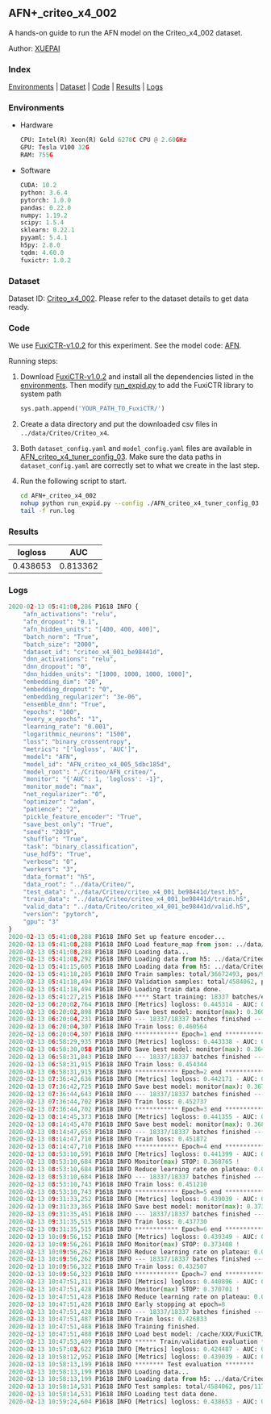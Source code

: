 ## AFN+_criteo_x4_002

A hands-on guide to run the AFN model on the Criteo_x4_002 dataset.

Author: [XUEPAI](https://github.com/xue-pai)

### Index
[Environments](#Environments) | [Dataset](#Dataset) | [Code](#Code) | [Results](#Results) | [Logs](#Logs)

### Environments
+ Hardware

  ```python
  CPU: Intel(R) Xeon(R) Gold 6278C CPU @ 2.60GHz
  GPU: Tesla V100 32G
  RAM: 755G

  ```

+ Software

  ```python
  CUDA: 10.2
  python: 3.6.4
  pytorch: 1.0.0
  pandas: 0.22.0
  numpy: 1.19.2
  scipy: 1.5.4
  sklearn: 0.22.1
  pyyaml: 5.4.1
  h5py: 2.8.0
  tqdm: 4.60.0
  fuxictr: 1.0.2
  ```

### Dataset
Dataset ID: [Criteo_x4_002](https://github.com/openbenchmark/BARS/blob/master/ctr_prediction/datasets/Criteo/README.md#Criteo_x4_002). Please refer to the dataset details to get data ready.

### Code

We use [FuxiCTR-v1.0.2](https://github.com/xue-pai/FuxiCTR/tree/v1.0.2) for this experiment. See the model code: [AFN](https://github.com/xue-pai/FuxiCTR/blob/v1.0.2/fuxictr/pytorch/models/AFN.py).

Running steps:

1. Download [FuxiCTR-v1.0.2](https://github.com/xue-pai/FuxiCTR/archive/refs/tags/v1.0.2.zip) and install all the dependencies listed in the [environments](#environments). Then modify [run_expid.py](./run_expid.py#L5) to add the FuxiCTR library to system path
    
    ```python
    sys.path.append('YOUR_PATH_TO_FuxiCTR/')
    ```

2. Create a data directory and put the downloaded csv files in `../data/Criteo/Criteo_x4`.

3. Both `dataset_config.yaml` and `model_config.yaml` files are available in [AFN_criteo_x4_tuner_config_03](./AFN_criteo_x4_tuner_config_03). Make sure the data paths in `dataset_config.yaml` are correctly set to what we create in the last step.

4. Run the following script to start.

    ```bash
    cd AFN+_criteo_x4_002
    nohup python run_expid.py --config ./AFN_criteo_x4_tuner_config_03 --expid AFN_criteo_x4_005_82d192ec --gpu 0 > run.log &
    tail -f run.log
    ```

### Results

| logloss | AUC  |
|:--------------------:|:--------------------:|
| 0.438653 | 0.813362  |


### Logs
```python
2020-02-13 05:41:08,286 P1618 INFO {
    "afn_activations": "relu",
    "afn_dropout": "0.1",
    "afn_hidden_units": "[400, 400, 400]",
    "batch_norm": "True",
    "batch_size": "2000",
    "dataset_id": "criteo_x4_001_be98441d",
    "dnn_activations": "relu",
    "dnn_dropout": "0",
    "dnn_hidden_units": "[1000, 1000, 1000, 1000]",
    "embedding_dim": "20",
    "embedding_dropout": "0",
    "embedding_regularizer": "3e-06",
    "ensemble_dnn": "True",
    "epochs": "100",
    "every_x_epochs": "1",
    "learning_rate": "0.001",
    "logarithmic_neurons": "1500",
    "loss": "binary_crossentropy",
    "metrics": "['logloss', 'AUC']",
    "model": "AFN",
    "model_id": "AFN_criteo_x4_005_5dbc185d",
    "model_root": "./Criteo/AFN_criteo/",
    "monitor": "{'AUC': 1, 'logloss': -1}",
    "monitor_mode": "max",
    "net_regularizer": "0",
    "optimizer": "adam",
    "patience": "2",
    "pickle_feature_encoder": "True",
    "save_best_only": "True",
    "seed": "2019",
    "shuffle": "True",
    "task": "binary_classification",
    "use_hdf5": "True",
    "verbose": "0",
    "workers": "3",
    "data_format": "h5",
    "data_root": "../data/Criteo/",
    "test_data": "../data/Criteo/criteo_x4_001_be98441d/test.h5",
    "train_data": "../data/Criteo/criteo_x4_001_be98441d/train.h5",
    "valid_data": "../data/Criteo/criteo_x4_001_be98441d/valid.h5",
    "version": "pytorch",
    "gpu": "3"
}
2020-02-13 05:41:08,288 P1618 INFO Set up feature encoder...
2020-02-13 05:41:08,288 P1618 INFO Load feature_map from json: ../data/Criteo/criteo_x4_001_be98441d/feature_map.json
2020-02-13 05:41:08,288 P1618 INFO Loading data...
2020-02-13 05:41:08,292 P1618 INFO Loading data from h5: ../data/Criteo/criteo_x4_001_be98441d/train.h5
2020-02-13 05:41:15,605 P1618 INFO Loading data from h5: ../data/Criteo/criteo_x4_001_be98441d/valid.h5
2020-02-13 05:41:18,285 P1618 INFO Train samples: total/36672493, pos/9396350, neg/27276143, ratio/25.62%
2020-02-13 05:41:18,494 P1618 INFO Validation samples: total/4584062, pos/1174544, neg/3409518, ratio/25.62%
2020-02-13 05:41:18,494 P1618 INFO Loading train data done.
2020-02-13 05:41:27,215 P1618 INFO **** Start training: 18337 batches/epoch ****
2020-02-13 06:20:02,764 P1618 INFO [Metrics] logloss: 0.445314 - AUC: 0.805968
2020-02-13 06:20:02,898 P1618 INFO Save best model: monitor(max): 0.360653
2020-02-13 06:20:04,231 P1618 INFO --- 18337/18337 batches finished ---
2020-02-13 06:20:04,307 P1618 INFO Train loss: 0.460564
2020-02-13 06:20:04,307 P1618 INFO ************ Epoch=1 end ************
2020-02-13 06:58:29,935 P1618 INFO [Metrics] logloss: 0.443338 - AUC: 0.808110
2020-02-13 06:58:30,058 P1618 INFO Save best model: monitor(max): 0.364772
2020-02-13 06:58:31,843 P1618 INFO --- 18337/18337 batches finished ---
2020-02-13 06:58:31,915 P1618 INFO Train loss: 0.454344
2020-02-13 06:58:31,915 P1618 INFO ************ Epoch=2 end ************
2020-02-13 07:36:42,636 P1618 INFO [Metrics] logloss: 0.442171 - AUC: 0.809390
2020-02-13 07:36:42,725 P1618 INFO Save best model: monitor(max): 0.367219
2020-02-13 07:36:44,643 P1618 INFO --- 18337/18337 batches finished ---
2020-02-13 07:36:44,702 P1618 INFO Train loss: 0.452737
2020-02-13 07:36:44,702 P1618 INFO ************ Epoch=3 end ************
2020-02-13 08:14:45,373 P1618 INFO [Metrics] logloss: 0.441355 - AUC: 0.810164
2020-02-13 08:14:45,470 P1618 INFO Save best model: monitor(max): 0.368809
2020-02-13 08:14:47,653 P1618 INFO --- 18337/18337 batches finished ---
2020-02-13 08:14:47,710 P1618 INFO Train loss: 0.451872
2020-02-13 08:14:47,710 P1618 INFO ************ Epoch=4 end ************
2020-02-13 08:53:10,591 P1618 INFO [Metrics] logloss: 0.441399 - AUC: 0.810164
2020-02-13 08:53:10,684 P1618 INFO Monitor(max) STOP: 0.368765 !
2020-02-13 08:53:10,684 P1618 INFO Reduce learning rate on plateau: 0.000100
2020-02-13 08:53:10,684 P1618 INFO --- 18337/18337 batches finished ---
2020-02-13 08:53:10,743 P1618 INFO Train loss: 0.451210
2020-02-13 08:53:10,743 P1618 INFO ************ Epoch=5 end ************
2020-02-13 09:31:33,252 P1618 INFO [Metrics] logloss: 0.439039 - AUC: 0.812956
2020-02-13 09:31:33,365 P1618 INFO Save best model: monitor(max): 0.373917
2020-02-13 09:31:35,451 P1618 INFO --- 18337/18337 batches finished ---
2020-02-13 09:31:35,515 P1618 INFO Train loss: 0.437730
2020-02-13 09:31:35,515 P1618 INFO ************ Epoch=6 end ************
2020-02-13 10:09:56,152 P1618 INFO [Metrics] logloss: 0.439349 - AUC: 0.812758
2020-02-13 10:09:56,261 P1618 INFO Monitor(max) STOP: 0.373408 !
2020-02-13 10:09:56,262 P1618 INFO Reduce learning rate on plateau: 0.000010
2020-02-13 10:09:56,262 P1618 INFO --- 18337/18337 batches finished ---
2020-02-13 10:09:56,322 P1618 INFO Train loss: 0.432507
2020-02-13 10:09:56,323 P1618 INFO ************ Epoch=7 end ************
2020-02-13 10:47:51,311 P1618 INFO [Metrics] logloss: 0.440896 - AUC: 0.811596
2020-02-13 10:47:51,428 P1618 INFO Monitor(max) STOP: 0.370701 !
2020-02-13 10:47:51,428 P1618 INFO Reduce learning rate on plateau: 0.000001
2020-02-13 10:47:51,428 P1618 INFO Early stopping at epoch=8
2020-02-13 10:47:51,428 P1618 INFO --- 18337/18337 batches finished ---
2020-02-13 10:47:51,487 P1618 INFO Train loss: 0.426833
2020-02-13 10:47:51,488 P1618 INFO Training finished.
2020-02-13 10:47:51,488 P1618 INFO Load best model: /cache/XXX/FuxiCTR/benchmarks/Criteo/AFN_criteo/criteo_x4_001_be98441d/AFN_criteo_x4_005_5dbc185d_criteo_x4_001_be98441d_model.ckpt
2020-02-13 10:47:53,409 P1618 INFO ****** Train/validation evaluation ******
2020-02-13 10:57:03,622 P1618 INFO [Metrics] logloss: 0.424487 - AUC: 0.827892
2020-02-13 10:58:12,952 P1618 INFO [Metrics] logloss: 0.439039 - AUC: 0.812956
2020-02-13 10:58:13,199 P1618 INFO ******** Test evaluation ********
2020-02-13 10:58:13,199 P1618 INFO Loading data...
2020-02-13 10:58:13,199 P1618 INFO Loading data from h5: ../data/Criteo/criteo_x4_001_be98441d/test.h5
2020-02-13 10:58:14,531 P1618 INFO Test samples: total/4584062, pos/1174544, neg/3409518, ratio/25.62%
2020-02-13 10:58:14,531 P1618 INFO Loading test data done.
2020-02-13 10:59:24,604 P1618 INFO [Metrics] logloss: 0.438653 - AUC: 0.813362

```
